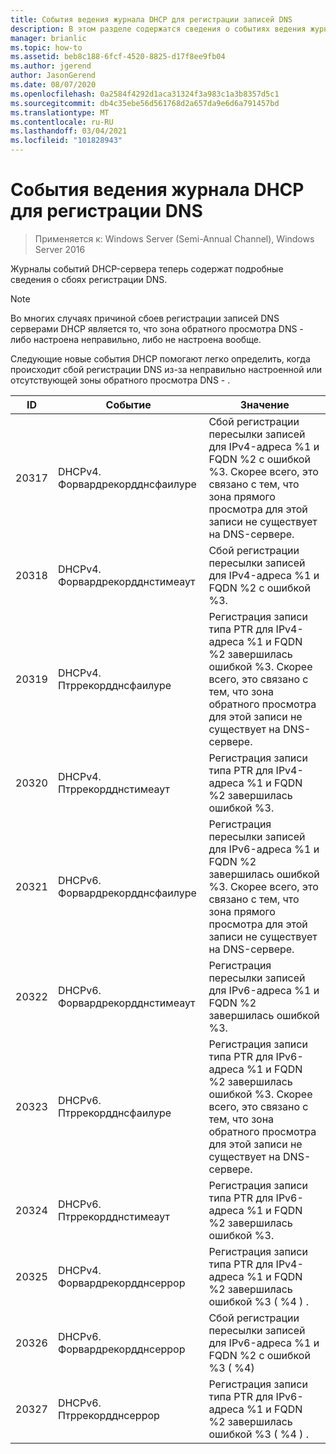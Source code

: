 ```yaml
---
title: События ведения журнала DHCP для регистрации записей DNS
description: В этом разделе содержатся сведения о событиях ведения журнала DHCP-сервера в Windows Server 2016.
manager: brianlic
ms.topic: how-to
ms.assetid: beb8c188-6fcf-4520-8825-d17f8ee9fb04
ms.author: jgerend
author: JasonGerend
ms.date: 08/07/2020
ms.openlocfilehash: 0a2584f4292d1aca31324f3a983c1a3b8357d5c1
ms.sourcegitcommit: db4c35ebe56d561768d2a657da9e6d6a791457bd
ms.translationtype: MT
ms.contentlocale: ru-RU
ms.lasthandoff: 03/04/2021
ms.locfileid: "101828943"
---
```

# <a name="dhcp-logging-events-for-dns-registrations"></a>События ведения журнала DHCP для регистрации DNS

>Применяется к: Windows Server (Semi-Annual Channel), Windows Server 2016

Журналы событий DHCP-сервера теперь содержат подробные сведения о сбоях регистрации DNS.

>[!NOTE]
>Во многих случаях причиной сбоев регистрации записей DNS серверами DHCP является то, что зона обратного просмотра DNS \- либо настроена неправильно, либо не настроена вообще.

Следующие новые события DHCP помогают легко определить, когда происходит сбой регистрации DNS из-за неправильно настроенной или отсутствующей зоны обратного просмотра DNS \- .

|ID|Событие|Значение|
|-----|--------------------|--------------------------------------------------------|
|20317|DHCPv4. Форвардрекордднсфаилуре|Сбой регистрации пересылки записей для IPv4-адреса %1 и FQDN %2 с ошибкой %3. Скорее всего, это связано с тем, что зона прямого просмотра для этой записи не существует на DNS-сервере.|
|20318|DHCPv4. Форвардрекордднстимеаут|Сбой регистрации пересылки записей для IPv4-адреса %1 и FQDN %2 с ошибкой %3.|
|20319|DHCPv4. Птррекордднсфаилуре|Регистрация записи типа PTR для IPv4-адреса %1 и FQDN %2 завершилась ошибкой %3. Скорее всего, это связано с тем, что зона обратного просмотра для этой записи не существует на DNS-сервере.|
|20320|DHCPv4. Птррекордднстимеаут|Регистрация записи типа PTR для IPv4-адреса %1 и FQDN %2 завершилась ошибкой %3.|
|20321|DHCPv6. Форвардрекордднсфаилуре|Регистрация пересылки записей для IPv6-адреса %1 и FQDN %2 завершилась ошибкой %3. Скорее всего, это связано с тем, что зона прямого просмотра для этой записи не существует на DNS-сервере.|
|20322|DHCPv6. Форвардрекордднстимеаут|Регистрация пересылки записей для IPv6-адреса %1 и FQDN %2 завершилась ошибкой %3.|
|20323|DHCPv6. Птррекордднсфаилуре|Регистрация записи типа PTR для IPv6-адреса %1 и FQDN %2 завершилась ошибкой %3. Скорее всего, это связано с тем, что зона обратного просмотра для этой записи не существует на DNS-сервере.|
|20324|DHCPv6. Птррекордднстимеаут|Регистрация записи типа PTR для IPv6-адреса %1 и FQDN %2 завершилась ошибкой %3.|
|20325|DHCPv4. Форвардрекордднсеррор|Регистрация записи типа PTR для IPv4-адреса %1 и FQDN %2 завершилась ошибкой %3 \( %4 \) .|
|20326|DHCPv6. Форвардрекордднсеррор|Сбой регистрации пересылки записей для IPv6-адреса %1 и FQDN %2 с ошибкой %3 \( %4\)|
|20327|DHCPv6. Птррекордднсеррор|Регистрация записи типа PTR для IPv6-адреса %1 и FQDN %2 завершилась ошибкой %3 \( %4 \) .|


